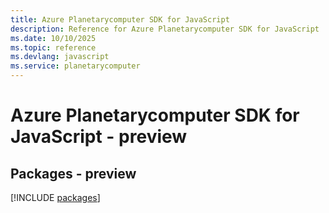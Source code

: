 ```yaml
---
title: Azure Planetarycomputer SDK for JavaScript
description: Reference for Azure Planetarycomputer SDK for JavaScript
ms.date: 10/10/2025
ms.topic: reference
ms.devlang: javascript
ms.service: planetarycomputer
---
```

# Azure Planetarycomputer SDK for JavaScript - preview
## Packages - preview
[!INCLUDE [packages](planetarycomputer-index.md)]
